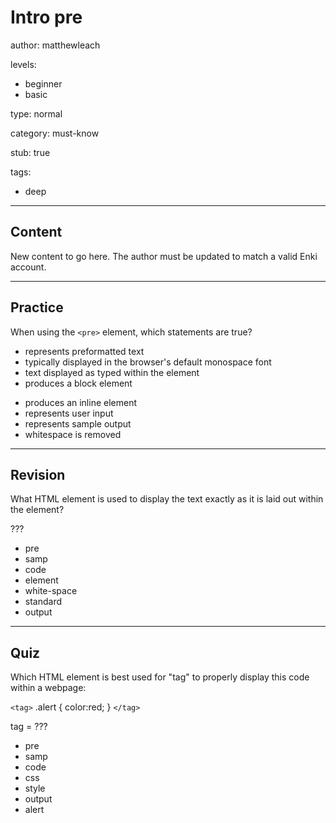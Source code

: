 # Intro pre
author: matthewleach

levels:
  - beginner
  - basic

type: normal

category: must-know

stub: true


tags:
  - deep


---
## Content

New content to go here. The author must be updated to match a valid Enki account.

---
## Practice

When using the `<pre>` element, which statements are true?

+ represents preformatted text
+ typically displayed in the browser's default monospace font 
+ text displayed as typed within the element
+ produces a block element
- produces an inline element
- represents user input
- represents sample output
- whitespace is removed

---
## Revision

What HTML element is used to display the text exactly as it is laid out within the element?

???

* pre
* samp
* code
* element
* white-space
* standard
* output

---
## Quiz

Which HTML element is best used for "tag" to properly display this code within a webpage:  

`<tag>`
.alert {
  color:red;
}
`</tag>`

tag = ???

* pre
* samp
* code
* css
* style
* output
* alert
